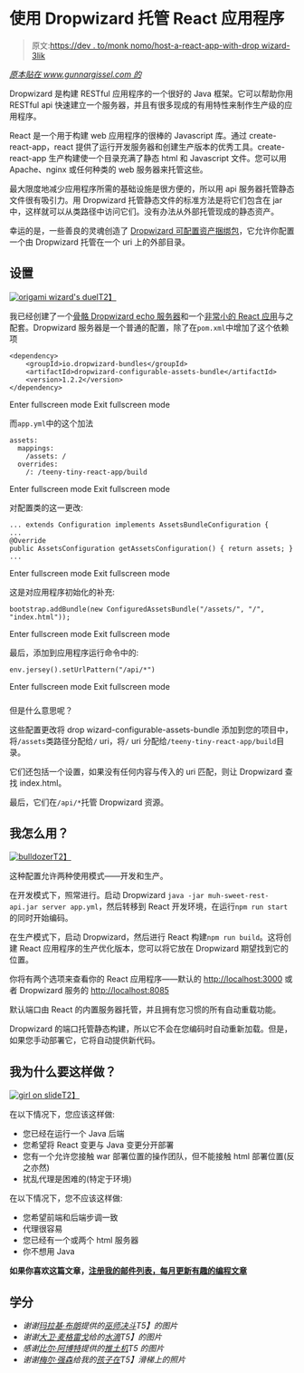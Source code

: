 # 使用 Dropwizard 托管 React 应用程序

> 原文:[https://dev . to/monk nomo/host-a-react-app-with-drop wizard-3lik](https://dev.to/monknomo/host-a-react-app-with-dropwizard-3lik)

*[原本贴在 www.gunnargissel.com 的](https://www.gunnargissel.com/host-a-react-app-with-dropwizard.html)*

Dropwizard 是构建 RESTful 应用程序的一个很好的 Java 框架。它可以帮助你用 RESTful api 快速建立一个服务器，并且有很多现成的有用特性来制作生产级的应用程序。

React 是一个用于构建 web 应用程序的很棒的 Javascript 库。通过 create-react-app，react 提供了运行开发服务器和创建生产版本的优秀工具。create-react-app 生产构建使一个目录充满了静态 html 和 Javascript 文件。您可以用 Apache、nginx 或任何种类的 web 服务器来托管这些。

最大限度地减少应用程序所需的基础设施是很方便的，所以用 api 服务器托管静态文件很有吸引力。用 Dropwizard 托管静态文件的标准方法是将它们包含在 jar 中，这样就可以从类路径中访问它们。没有办法从外部托管现成的静态资产。

幸运的是，一些善良的灵魂创造了 [Dropwizard 可配置资产捆绑包](https://github.com/dropwizard-bundles/dropwizard-configurable-assets-bundle)，它允许你配置一个由 Dropwizard 托管在一个 uri 上的外部目录。

## 设置

[![origami wizard's duel](../Images/54a262ad6437818dc00138ae18a07259.png "origami wizard's duel")T2】](https://res.cloudinary.com/practicaldev/image/fetch/s--r6p_jlWT--/c_limit%2Cf_auto%2Cfl_progressive%2Cq_auto%2Cw_880/https://i.imgur.com/HqQpL3Tm.jpg)

我已经创建了一个[骨骼 Dropwizard echo 服务器](https://github.com/monknomo/gravina-dropwizard-configurable-assets-bundle-skeleton)和一个[非常小的 React 应用](https://github.com/monknomo/gravina-react-ui)与之配套。Dropwizard 服务器是一个普通的配置，除了在`pom.xml`中增加了这个依赖项

```
<dependency>
    <groupId>io.dropwizard-bundles</groupId>
    <artifactId>dropwizard-configurable-assets-bundle</artifactId>
    <version>1.2.2</version>
</dependency> 
```

Enter fullscreen mode Exit fullscreen mode

而`app.yml`中的这个加法

```
assets:
  mappings:
    /assets: /
  overrides:
    /: /teeny-tiny-react-app/build 
```

Enter fullscreen mode Exit fullscreen mode

对配置类的这一更改:

```
... extends Configuration implements AssetsBundleConfiguration {
...
@Override
public AssetsConfiguration getAssetsConfiguration() { return assets; }
... 
```

Enter fullscreen mode Exit fullscreen mode

这是对应用程序初始化的补充:

```
bootstrap.addBundle(new ConfiguredAssetsBundle("/assets/", "/", "index.html")); 
```

Enter fullscreen mode Exit fullscreen mode

最后，添加到应用程序运行命令中的:

```
env.jersey().setUrlPattern("/api/*") 
```

Enter fullscreen mode Exit fullscreen mode

### 
  
但是什么意思呢？

这些配置更改将 drop wizard-configurable-assets-bundle 添加到您的项目中，将`/assets`类路径分配给`/` uri，将`/` uri 分配给`/teeny-tiny-react-app/build`目录。

它们还包括一个设置，如果没有任何内容与传入的 uri 匹配，则让 Dropwizard 查找 index.html。

最后，它们在`/api/*`托管 Dropwizard 资源。

## 我怎么用？

[![bulldozer](../Images/62c32a15f95c9448195eb6e11f66b4b4.png "bulldozer")T2】](https://res.cloudinary.com/practicaldev/image/fetch/s--mBNkno1x--/c_limit%2Cf_auto%2Cfl_progressive%2Cq_auto%2Cw_880/https://i.imgur.com/8ZPzPx1m.jpg)

这种配置允许两种使用模式——开发和生产。

在开发模式下，照常进行。启动 Dropwizard `java -jar muh-sweet-rest-api.jar server app.yml`，然后转移到 React 开发环境，在运行`npm run start`的同时开始编码。

在生产模式下，启动 Dropwizard，然后进行 React 构建`npm run build`。这将创建 React 应用程序的生产优化版本，您可以将它放在 Dropwizard 期望找到它的位置。

你将有两个选项来查看你的 React 应用程序——默认的 [http://localhost:3000](http://localhost:3000) 或者 Dropwizard 服务的 [http://localhost:8085](http://localhost:8085)

默认端口由 React 的内置服务器托管，并且拥有您习惯的所有自动重载功能。

Dropwizard 的端口托管静态构建，所以它不会在您编码时自动重新加载。但是，如果您手动部署它，它将自动提供新代码。

## 我为什么要这样做？

[![girl on slide](../Images/7c8be169b5e2d1b231e7e4ac875fb9bb.png "girl on slide")T2】](https://res.cloudinary.com/practicaldev/image/fetch/s--AScX8YNB--/c_limit%2Cf_auto%2Cfl_progressive%2Cq_auto%2Cw_880/https://i.imgur.com/iWsnVTrm.jpg)

在以下情况下，您应该这样做:

*   您已经在运行一个 Java 后端
*   您希望将 React 变更与 Java 变更分开部署
*   您有一个允许您接触 war 部署位置的操作团队，但不能接触 html 部署位置(反之亦然)
*   扰乱代理是困难的(特定于环境)

在以下情况下，您不应该这样做:

*   您希望前端和后端步调一致
*   代理很容易
*   您已经有一个或两个 html 服务器
*   你不想用 Java

**如果你喜欢这篇文章，[注册我的邮件列表，每月更新有趣的编程文章](https://www.gunnargissel.com/pages/email-signup-1.html)**

## 学分

*   *谢谢[玛拉基·布朗](https://www.flickr.com/photos/malachus/)提供的[巫师决斗](https://flic.kr/p/483B5i)T5】的图片*
*   *谢谢[大卫·麦格雷戈](https://www.flickr.com/photos/magilla03/)给的[水滴](https://flic.kr/p/c1H69U)T5】的图片*
*   *感谢[比尔·阿博特](https://www.flickr.com/photos/wbaiv/)提供的[推土机](https://flic.kr/p/bz7oMC)T5 的图片*
*   *谢谢[梅尔·强森](https://www.flickr.com/photos/bobandmel/)给我的[孩子在](https://flic.kr/p/7s8bR3)T5】滑梯上的照片*